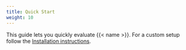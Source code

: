 ```yaml
---
title: Quick Start
weight: 10
---
```


This guide lets you quickly evaluate {{< name >}}. For a custom setup follow the [Installation instructions](/docs/setup/install).
 

